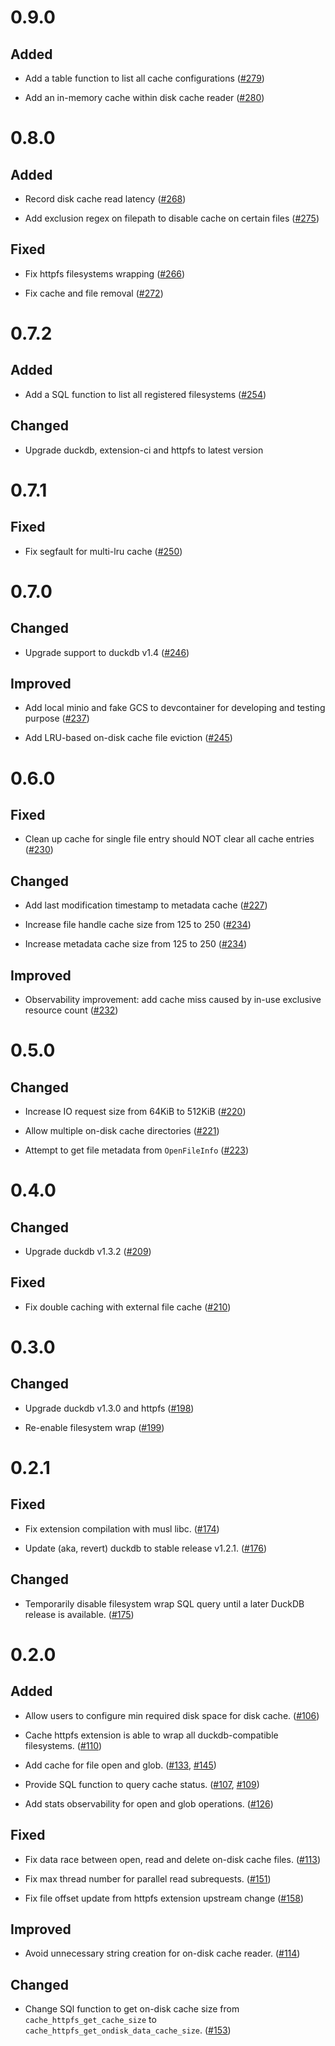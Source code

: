 # 0.9.0

## Added

- Add a table function to list all cache configurations ([#279])

[#279]: https://github.com/dentiny/duck-read-cache-fs/pull/279

- Add an in-memory cache within disk cache reader ([#280])

[#280]: https://github.com/dentiny/duck-read-cache-fs/pull/280

# 0.8.0

## Added

- Record disk cache read latency ([#268])

[#268]: https://github.com/dentiny/duck-read-cache-fs/pull/268

- Add exclusion regex on filepath to disable cache on certain files ([#275])

[#275]: https://github.com/dentiny/duck-read-cache-fs/pull/275

## Fixed

- Fix httpfs filesystems wrapping ([#266])

[#266]: https://github.com/dentiny/duck-read-cache-fs/pull/266

- Fix cache and file removal ([#272])

[#272]: https://github.com/dentiny/duck-read-cache-fs/pull/272

# 0.7.2

## Added

- Add a SQL function to list all registered filesystems ([#254])

[#254]: https://github.com/dentiny/duck-read-cache-fs/pull/254

## Changed

- Upgrade duckdb, extension-ci and httpfs to latest version

# 0.7.1

## Fixed

- Fix segfault for multi-lru cache ([#250])

[#250]: https://github.com/dentiny/duck-read-cache-fs/pull/250

# 0.7.0

## Changed

- Upgrade support to duckdb v1.4 ([#246])

[#246]: https://github.com/dentiny/duck-read-cache-fs/pull/246

## Improved

- Add local minio and fake GCS to devcontainer for developing and testing purpose ([#237])

[#237]: https://github.com/dentiny/duck-read-cache-fs/pull/237

- Add LRU-based on-disk cache file eviction ([#245])

[#245]: https://github.com/dentiny/duck-read-cache-fs/pull/245

# 0.6.0

## Fixed

- Clean up cache for single file entry should NOT clear all cache entries ([#230])

[#230]: https://github.com/dentiny/duck-read-cache-fs/pull/230

## Changed

- Add last modification timestamp to metadata cache ([#227])

[#227]: https://github.com/dentiny/duck-read-cache-fs/pull/227

- Increase file handle cache size from 125 to 250 ([#234])

[#234]: https://github.com/dentiny/duck-read-cache-fs/pull/234

- Increase metadata cache size from 125 to 250 ([#234])

[#234]: https://github.com/dentiny/duck-read-cache-fs/pull/234

## Improved

- Observability improvement: add cache miss caused by in-use exclusive resource count ([#232])

[#232]: https://github.com/dentiny/duck-read-cache-fs/pull/232

# 0.5.0

## Changed

- Increase IO request size from 64KiB to 512KiB ([#220])

[#220]: https://github.com/dentiny/duck-read-cache-fs/pull/220

- Allow multiple on-disk cache directories ([#221])

[#221]: https://github.com/dentiny/duck-read-cache-fs/pull/221

- Attempt to get file metadata from `OpenFileInfo` ([#223])

[#223]: https://github.com/dentiny/duck-read-cache-fs/pull/223

# 0.4.0

## Changed

- Upgrade duckdb v1.3.2 ([#209])

[#209]: https://github.com/dentiny/duck-read-cache-fs/pull/209

## Fixed

- Fix double caching with external file cache ([#210])

[#210]: https://github.com/dentiny/duck-read-cache-fs/pull/210

# 0.3.0

## Changed

- Upgrade duckdb v1.3.0 and httpfs ([#198])

[#198]: https://github.com/dentiny/duck-read-cache-fs/pull/198

- Re-enable filesystem wrap ([#199])

[#199]: https://github.com/dentiny/duck-read-cache-fs/pull/199

# 0.2.1

## Fixed

- Fix extension compilation with musl libc. ([#174])

[#174]: https://github.com/dentiny/duck-read-cache-fs/pull/174

- Update (aka, revert) duckdb to stable release v1.2.1. ([#176])

[#176]: https://github.com/dentiny/duck-read-cache-fs/pull/176

## Changed

- Temporarily disable filesystem wrap SQL query until a later DuckDB release is available. ([#175])

[#175]: https://github.com/dentiny/duck-read-cache-fs/pull/175

# 0.2.0

## Added

- Allow users to configure min required disk space for disk cache. ([#106])

[#106]: https://github.com/dentiny/duck-read-cache-fs/pull/106

- Cache httpfs extension is able to wrap all duckdb-compatible filesystems. ([#110])

[#110]: https://github.com/dentiny/duck-read-cache-fs/pull/110

- Add cache for file open and glob. ([#133], [#145])

[#133]: https://github.com/dentiny/duck-read-cache-fs/pull/133
[#145]: https://github.com/dentiny/duck-read-cache-fs/pull/145

- Provide SQL function to query cache status. ([#107], [#109])

[#107]: https://github.com/dentiny/duck-read-cache-fs/pull/107
[#109]: https://github.com/dentiny/duck-read-cache-fs/pull/109

- Add stats observability for open and glob operations. ([#126])

[#126]: https://github.com/dentiny/duck-read-cache-fs/pull/126

## Fixed

- Fix data race between open, read and delete on-disk cache files. ([#113])

[#113]: https://github.com/dentiny/duck-read-cache-fs/pull/113

- Fix max thread number for parallel read subrequests. ([#151])

[#151]: https://github.com/dentiny/duck-read-cache-fs/pull/151

- Fix file offset update from httpfs extension upstream change ([#158])

[#158]: https://github.com/dentiny/duck-read-cache-fs/pull/158

## Improved

- Avoid unnecessary string creation for on-disk cache reader. ([#114])

[#114]: https://github.com/dentiny/duck-read-cache-fs/pull/114

## Changed

- Change SQl function to get on-disk cache size from `cache_httpfs_get_cache_size` to `cache_httpfs_get_ondisk_data_cache_size`. ([#153])

[#153]: https://github.com/dentiny/duck-read-cache-fs/pull/153
